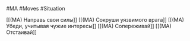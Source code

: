 #MA #Moves #Situation 

[[(MA) Направь свои силы]]
[[(MA) Сокруши уязвимого врага]]
[[(MA) Убеди, учитывая чужие интересы]]
[[(MA) Сопереживай]]
[[(MA) Отстаивай]]









